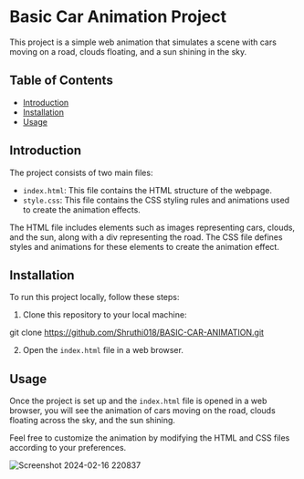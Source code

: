 # Basic Car Animation Project

This project is a simple web animation that simulates a scene with cars moving on a road, clouds floating, and a sun shining in the sky.

## Table of Contents
- [Introduction](#introduction)
- [Installation](#installation)
- [Usage](#usage)

## Introduction

The project consists of two main files:
- `index.html`: This file contains the HTML structure of the webpage.
- `style.css`: This file contains the CSS styling rules and animations used to create the animation effects.

The HTML file includes elements such as images representing cars, clouds, and the sun, along with a div representing the road. The CSS file defines styles and animations for these elements to create the animation effect.

## Installation

To run this project locally, follow these steps:

1. Clone this repository to your local machine:

git clone
https://github.com/Shruthi018/BASIC-CAR-ANIMATION.git

2. Open the `index.html` file in a web browser.

## Usage

Once the project is set up and the `index.html` file is opened in a web browser, you will see the animation of cars moving on the road, clouds floating across the sky, and the sun shining.

Feel free to customize the animation by modifying the HTML and CSS files according to your preferences.

![Screenshot 2024-02-16 220837](https://github.com/Shruthi018/BASIC-CAR-ANIMATION/assets/137261316/2cfbc31d-05db-4411-b4cb-9b78c4d6e113)
